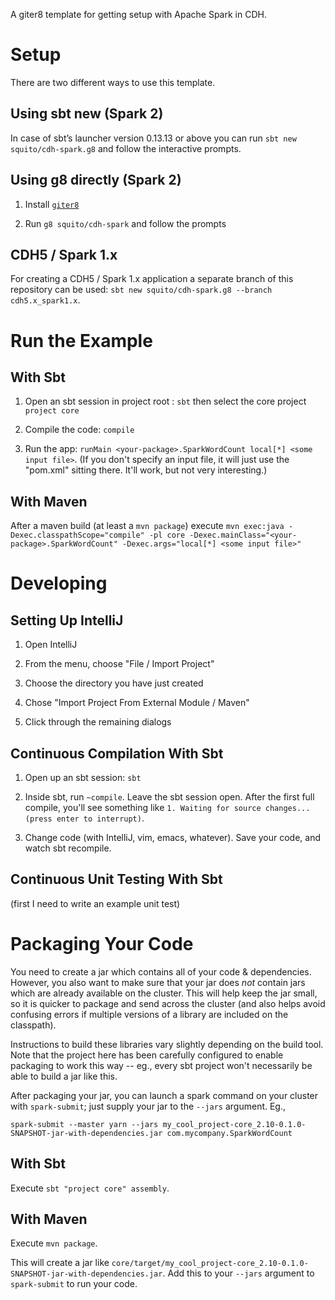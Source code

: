 A giter8 template for getting setup with Apache Spark in CDH.

Setup
=====

There are two different ways to use this template.

Using sbt new (Spark 2)
-----------------------

In case of sbt’s launcher version 0.13.13 or above you can run `sbt new squito/cdh-spark.g8` and follow the interactive prompts.

Using g8 directly (Spark 2)
---------------------------

1. Install [`giter8`](https://github.com/n8han/giter8)

2. Run `g8 squito/cdh-spark` and follow the prompts


CDH5 / Spark 1.x
----------------

For creating a CDH5 / Spark 1.x application a separate branch of this repository can be used: `sbt new squito/cdh-spark.g8 --branch cdh5.x_spark1.x`. 

Run the Example
===============

With Sbt
---------

1. Open an sbt session in project root : `sbt` then select the core project `project core`

2. Compile the code: `compile`

3. Run the app: `runMain <your-package>.SparkWordCount local[*] <some input file>`.  (If you don't
  specify an input file, it will just use the "pom.xml" sitting there.  It'll work, but not very
  interesting.)

With Maven
---------
After a maven build (at least a `mvn package`) execute `mvn exec:java -Dexec.classpathScope="compile" -pl core -Dexec.mainClass="<your-package>.SparkWordCount" -Dexec.args="local[*] <some input file>"`

Developing
================

Setting Up IntelliJ
-------------

1. Open IntelliJ

2. From the menu, choose "File / Import Project"

3. Choose the directory you have just created

4. Chose "Import Project From External Module / Maven"

5. Click through the remaining dialogs


Continuous Compilation With Sbt
------------

1. Open up an sbt session: `sbt`

2. Inside sbt, run `~compile`.  Leave the sbt session open.  After the first full compile, you'll see something like `1. Waiting for source changes... (press enter to interrupt)`.

3. Change code (with IntelliJ, vim, emacs, whatever).  Save your code, and watch sbt recompile.

Continuous Unit Testing With Sbt
------------

(first I need to write an example unit test)

Packaging Your Code
===================

You need to create a jar which contains all of your code & dependencies.  However, you also want to make sure
that your jar does *not* contain jars which are already available on the cluster.  This will help keep the jar
small, so it is quicker to package and send across the cluster (and also helps avoid confusing errors if
multiple versions of a library are included on the classpath).

Instructions to build these libraries vary slightly depending on the build tool.  Note that the project here
has been carefully configured to enable packaging to work this way -- eg., every sbt project won't necessarily
be able to build a jar like this.

After packaging your jar, you can launch a spark command on your cluster with `spark-submit`; just supply
your jar to the `--jars` argument.  Eg., 

```
spark-submit --master yarn --jars my_cool_project-core_2.10-0.1.0-SNAPSHOT-jar-with-dependencies.jar com.mycompany.SparkWordCount
```

With Sbt
---------

Execute `sbt "project core" assembly`.

With Maven
----------

Execute `mvn package`.

This will create a jar like `core/target/my_cool_project-core_2.10-0.1.0-SNAPSHOT-jar-with-dependencies.jar`.
Add this to your `--jars` argument to `spark-submit` to run your code.

